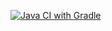 [![Java CI with Gradle](https://github.com/halestormik/AQA.Patterns-2/actions/workflows/gradle.yml/badge.svg)](https://github.com/halestormik/AQA.Patterns-2/actions/workflows/gradle.yml)
